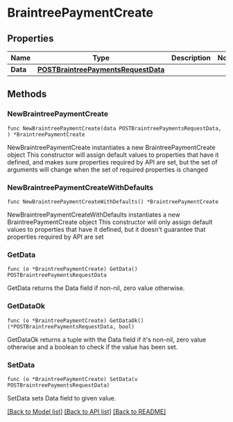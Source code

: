 # BraintreePaymentCreate

## Properties

Name | Type | Description | Notes
------------ | ------------- | ------------- | -------------
**Data** | [**POSTBraintreePaymentsRequestData**](POSTBraintreePaymentsRequestData.md) |  | 

## Methods

### NewBraintreePaymentCreate

`func NewBraintreePaymentCreate(data POSTBraintreePaymentsRequestData, ) *BraintreePaymentCreate`

NewBraintreePaymentCreate instantiates a new BraintreePaymentCreate object
This constructor will assign default values to properties that have it defined,
and makes sure properties required by API are set, but the set of arguments
will change when the set of required properties is changed

### NewBraintreePaymentCreateWithDefaults

`func NewBraintreePaymentCreateWithDefaults() *BraintreePaymentCreate`

NewBraintreePaymentCreateWithDefaults instantiates a new BraintreePaymentCreate object
This constructor will only assign default values to properties that have it defined,
but it doesn't guarantee that properties required by API are set

### GetData

`func (o *BraintreePaymentCreate) GetData() POSTBraintreePaymentsRequestData`

GetData returns the Data field if non-nil, zero value otherwise.

### GetDataOk

`func (o *BraintreePaymentCreate) GetDataOk() (*POSTBraintreePaymentsRequestData, bool)`

GetDataOk returns a tuple with the Data field if it's non-nil, zero value otherwise
and a boolean to check if the value has been set.

### SetData

`func (o *BraintreePaymentCreate) SetData(v POSTBraintreePaymentsRequestData)`

SetData sets Data field to given value.



[[Back to Model list]](../README.md#documentation-for-models) [[Back to API list]](../README.md#documentation-for-api-endpoints) [[Back to README]](../README.md)


